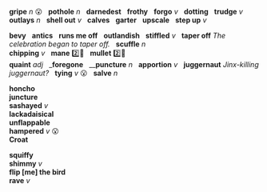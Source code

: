 __gripe__ _n_ :open_mouth:  
__pothole__ _n_  
__darnedest__  
__frothy__  
__forgo__ _v_  
__dotting__  
__trudge__ _v_  
__outlays__ _n_  
__shell out__ _v_  
__calves__  
__garter__  
__upscale__  
__step up__ _v_  

__bevy__  
__antics__  
__runs me off__  
__outlandish__  
__stiffled__ _v_  
__taper off__ _The celebration began to taper off._  
__scuffle__ _n_  
__chipping__ _v_  
__mane__ :two::shit:  
__mullet__ :two::shit:  
__quaint__ _adj_  
___foregone__  
____puncture__ _n_  
__apportion__ _v_  
__juggernaut__ _Jinx-killing juggernaut?_  
__tying__ _v_ :open_mouth:  
__salve__ _n_  


__honcho__  
__juncture__  
__sashayed__ _v_  
__lackadaisical__  
__unflappable__  
__hampered__ _v_ :open_mouth:  
__Croat__  

__squiffy__  
__shimmy__ _v_  
__flip [me] the bird__  
__rave__ _v_  
